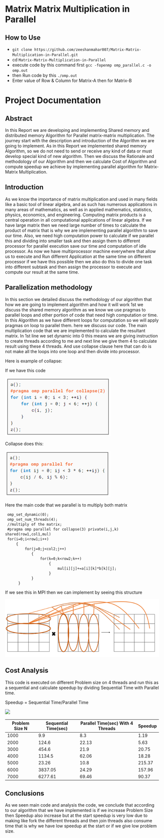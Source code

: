 # Matrix Matrix Multiplication in Parallel

## How to Use

- `git clone https://github.com/zeeshanmahar007/Matrix-Matrix-Multiplication-in-Parallel.git`
- cd `Matrix-Matrix-Multiplication-in-Parallel`
- execute code by this command first `gcc -fopenmp omp_parallel.c -o omp.out`
- then Run code by this `./omp.out`
- Enter value of Row & Column for Matrix-A then for Matrix-B


# Project Documentation

## Abstract
In this Report we are developing and implementing Shared memory and distributed memory Algorithm for Parallel matrix-matrix multiplication. The journey start with the description and introduction of the Algorithm we are going to implement. As in this Report we implemented shared memory Algorithm, so we do not need to send or receive any kind of data or must develop special kind of new algorithm. Then we discuss the Rationale and methodology of our Algorithm and then we calculate Cost of Algorithm and compute speedup we achieve by implementing parallel algorithm for Matrix-Matrix Multiplication.

## Introduction
As we know the importance of matrix multiplication and used in many fields like a basic tool of linear algebra, and as such has numerous applications in many areas of mathematics, as well as in applied mathematics, statistics, physics, economics, and engineering. Computing matrix products is a central operation in all computational applications of linear algebra. If we have large matrix then we need large number of times to calculate the product of matrix that is why we are implementing parallel algorithm to save our time. Also, we need high computation power to calculate if we parallel this and dividing into smaller task and then assign them to different processor for parallel execution save our time and computation of idle processor.
As now we have multiprocessor machine everywhere that allow us to execute and Run different Application at the same time on different processor if we have this possible then we also do this to divide one task into different subtask and then assign the processor to execute and compute our result at the same time.

## Parallelization methodology
In this section we detailed discuss the methodology of our algorithm that how we are going to implement algorithm and how it will work 1st we discuss the shared memory algorithm as we know we use pragmas to parallel loops and other portion of code that need high computation or time. In this Algorithm as we have different loops for computation so we will apply pragmas on loop to parallel them. here we discuss our code. 
The main multiplication code that we are implemented to calculate the resultant matrix.
In 1st line we set dynamic into 0 this means we are giving instruction to create threads according to me and next line we give them 4 to calculate result using these 4 threads.
And use collapse clause here that can do is not make all the loops into one loop and then divide into processor.

Here is example of collapse:

If we have this code

![project Display](https://raw.githubusercontent.com/zeeshanmahar007/Matrix-Matrix-Multiplication-in-Parallel/master/B_collapse.png)

Collapse does this:

![project Display](https://raw.githubusercontent.com/zeeshanmahar007/Matrix-Matrix-Multiplication-in-Parallel/master/A_collapse.png)


Here the main code that we parallel is to multiply both matrix
     
     omp_set_dynamic(0);
     omp_set_num_threads(4);
     //multiply of the matrix;
     #pragma omp parallel for collapse(3) private(i,j,k) shared(row1,col1,mul)
     for(i=0;i<row1;i++)
         {
             for(j=0;j<col2;j++)
                {
                    for(k=0;k<row2;k++)
                        {
                            mul[i][j]+=a[i][k]*b[k][j];
                        }
                }
          }


If we see this in MPI then we can implement by seeing this structure

![project Display](https://raw.githubusercontent.com/zeeshanmahar007/Matrix-Matrix-Multiplication-in-Parallel/master/matrix_graphics_for_MPI.png)

## Cost Analysis
This code is executed on different Problem size on 4 threads and run this as a sequential and calculate speedup by dividing Sequential Time with Parallel time.

Speedup = Sequential Time/Parallel Time

<img src="https://render.githubusercontent.com/render/math?math=\Huge SpeedUp= \frac{SequentialTime}{ParallelTime}">

| Problem Size N | Sequential Time(sec) | Parallel Time(sec) With 4 Threads | Speedup |
| -------------- | -------------------- | --------------------------------- | ------- |
| 1000           |9.9|8.3|1.19 |
| 2000 |124.6|22.13|5.63|
| 3000 |454.6|21.9|20.75|
| 4000 |1134.5|62.06|18.28|
| 5000 |23.26|10.8|215.37|
| 6000 |3837.05|24.29|157.96|
| 7000 |6277.61|69.46|90.37|



## Conclusions
As we seen main code and analysis the code, we conclude that according to our algorithm that we have implemented is if we increase Problem Size then Speedup also increase but at the start speedup is very low due to making like fork the different threads and then join threads also consume time that is why we have low speedup at the start or if we give low problem size.
